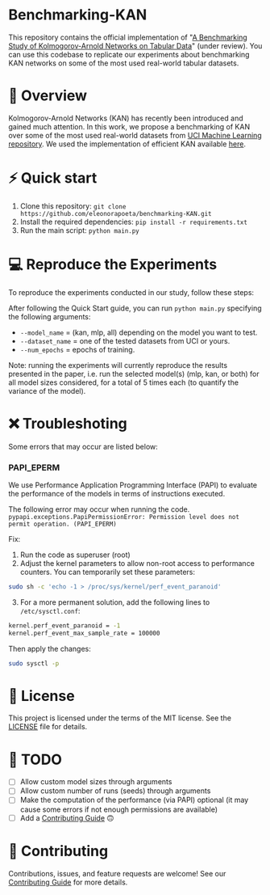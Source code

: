 # Benchmarking-KAN
 This repository contains the official implementation of "[A Benchmarking Study of Kolmogorov-Arnold Networks on Tabular Data](https://arxiv.org/pdf/2406.14529)" (under review). You can use this codebase to replicate our experiments about benchmarking KAN networks on some of the most used real-world tabular datasets.

# 👀 Overview
Kolmogorov-Arnold Networks (KAN) has recently been introduced and gained much attention. In this work, we propose a benchmarking of KAN over some of the most used real-world datasets from [UCI Machine Learning repository](https://archive.ics.uci.edu). We used the implementation of efficient KAN available [here](https://github.com/Blealtan/efficient-kan).


# ⚡️ Quick start
1. Clone this repository: `git clone https://github.com/eleonorapoeta/benchmarking-KAN.git`
2. Install the required dependencies: `pip install -r requirements.txt`
3. Run the main script: `python main.py`

# 💻 Reproduce the Experiments
To reproduce the experiments conducted in our study, follow these steps:

After following the Quick Start guide, you can run `python main.py` specifying the following arguments:

- `--model_name` = (kan, mlp, all) depending on the model you want to test.
- `--dataset_name` = one of the tested datasets from UCI or yours.
- `--num_epochs` = epochs of training.

Note: running the experiments will currently reproduce the results presented in the paper, i.e. run the selected model(s) (mlp, kan, or both) for all model sizes considered, for a total of 5 times each (to quantify the variance of the model).

# ❌ Troubleshoting
Some errors that may occur are listed below:

### PAPI\_EPERM
We use Performance Application Programming Interface (PAPI) to evaluate the performance of the models in terms of instructions executed.

The following error may occur when running the code. 
```pypapi.exceptions.PapiPermissionError: Permission level does not permit operation. (PAPI_EPERM)```

Fix: 
1. Run the code as superuser (root)
2. Adjust the kernel parameters to allow non-root access to performance counters. You can temporarily set these parameters:
```bash
sudo sh -c 'echo -1 > /proc/sys/kernel/perf_event_paranoid'
```
3. For a more permanent solution, add the following lines to `/etc/sysctl.conf`:
```bash
kernel.perf_event_paranoid = -1
kernel.perf_event_max_sample_rate = 100000
```
Then apply the changes:
```bash
sudo sysctl -p
```

# 📜  License
This project is licensed under the terms of the MIT license. See the [LICENSE](LICENSE) file for details.


# 📝 TODO
- [ ] Allow custom model sizes through arguments
- [ ] Allow custom number of runs (seeds) through arguments
- [ ] Make the computation of the performance (via PAPI) optional (it may cause some errors if not enough permissions are available)
- [ ] Add a [Contributing Guide](./CONTRIBUTING.md) 🙃

# 🤝 Contributing
Contributions, issues, and feature requests are welcome! See our [Contributing Guide](./CONTRIBUTING.md) for more details.

